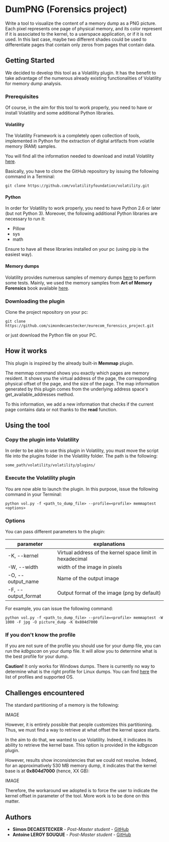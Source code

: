 # DumPNG (Forensics project)

Write a tool to visualize the content of a memory dump as a PNG picture. Each pixel represents one page of physical memory, and its color represent if it is associated to the kernel, to a userspace application, or if it is not used. In this last case, maybe two different shades could be used to differentiate pages that contain only zeros from pages that contain data.

## Getting Started

We decided to develop this tool as a Volatility plugin. It has the benefit to take advantage of the numerous already existing functionalities of Volatility for memory dump analysis.

### Prerequisites

Of course, in the aim for this tool to work properly, you need to have or install Volatility and some additional Python libraries.

#### Volatility
The Volatility Framework is a completely open collection of tools,
implemented in Python for the extraction of digital artifacts from volatile memory (RAM) samples.

You will find all the information needed to download and install Volatility [here](https://github.com/volatilityfoundation/volatility/wiki/Installation).

Basically, you have to clone the GitHub repository by issuing the following command in a Terminal:
```
git clone https://github.com/volatilityfoundation/volatility.git
```

#### Python
In order for Volatility to work properly, you need to have Python 2.6 or later (but not Python 3). Moreover, the following additional Python libraries are necessary to run it:
- Pillow
- sys
- math

Ensure to have all these libraries installed on your pc (using pip is the easiest way).


#### Memory dumps
Volatility provides numerous samples of memory dumps [here](https://github.com/volatilityfoundation/volatility/wiki/Memory-Samples) to perform some tests. Mainly, we used the memory samples from **Art of Memory Forensics** book available [here](https://memoryanalysis.net/#!amf/cmg5).


### Downloading the plugin
Clone the project repository on your pc:

```
git clone https://github.com/simondecaestecker/eurecom_forensics_project.git
```

or just download the Python file on your PC.

## How it works
This plugin is inspired by the already built-in **Memmap** plugin.

The memmap command shows you exactly which pages are memory resident. It shows you the virtual address of the page, the corresponding physical offset of the page, and the size of the page. The map information generated by this plugin comes from the underlying address space's get_available_addresses method.

To this information, we add a new information that checks if the current page contains data or not thanks to the **read** function.


## Using the tool

### Copy the plugin into Volatility
In order to be able to use this plugin in Volatility, you must move the script file into the plugins folder in the Volatility folder. The path is the following:
```
some_path/volatility/volatility/plugins/
```

### Execute the Volatility plugin

You are now able to launch the plugin. In this purpose, issue the following command in your Terminal:

```
python vol.py -f <path_to_dump_file> --profile=<profile> memmaptest <options>

```

### Options

You can pass different parameters to the plugin:

| parameter | explanations |
|--|--|
| -K, --kernel | Virtual address of the kernel space limit in hexadecimal |
| -W, --width  | width of the image in pixels  |
| -O, --output_name  | Name of the output image  |
| -F, --output_format   | Output format of the image (png by default)  |


For example, you can issue the following command:
```
python vol.py -f <path_to_dump_file> --profile=<profile> memmaptest -W 1000 -F jpg -O picture_dump -K 0x804d7000
```

### If you don't know the profile
If you are not sure of the profile you should use for your dump file, you can run the *kdbgscan* on your dump file. It will allow you to determine what is the best profile for your dump.

**Caution!** It only works for Windows dumps. There is currently no way to determine what is the right profile for Linux dumps. You can find [here](https://github.com/volatilityfoundation/volatility) the list of profiles and supported OS.

## Challenges encountered
The standard partitioning of a memory is the following:

IMAGE


However, it is entirely possible that people customizes this partitioning. Thus, we must find a way to retrieve at what offset the kernel space starts.

In the aim to do that, we wanted to use Volatility. Indeed, it indicates its ability to retrieve the kernel base. This option is provided in the *kdbgscan* plugin.

However, results show inconsistencies that we could not resolve. Indeed, for an approximatively 530 MB memory dump, it indicates that the kernel base is at **0x804d7000** (hence, XX GB):

IMAGE

Therefore, the workaround we adopted is to force the user to indicate the kernel offset in parameter of the tool. More work is to be done on this matter.


## Authors

* **Simon DECAESTECKER** - *Post-Master student* - [GitHub](https://github.com/simondecaestecker)
* **Antoine LEROY SOUQUE** - *Post-Master student* - [GitHub](https://github.com/PurpleBooth)
